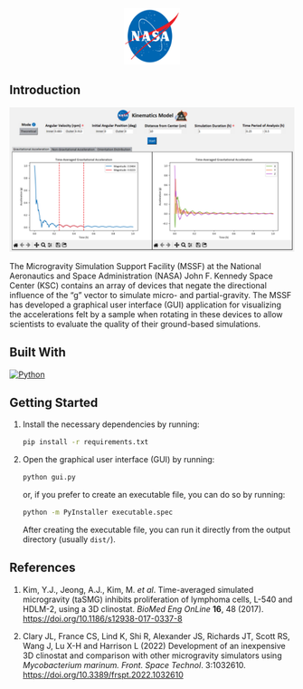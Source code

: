 <br />
<div align="center">
  <a href="https://public.ksc.nasa.gov/partnerships/capabilities-and-testing/testing-and-labs/microgravity-simulation-support-facility/">
    <img src="images/NASA_logo.svg" alt="Logo" width="100" height="100">
  </a>
</div>

## Introduction

<div align="center">
  <img src="images/example.png" alt="example" style="max-width: 100%; height: auto;">
</div>

The Microgravity Simulation Support Facility (MSSF) at the National Aeronautics and Space Administration
(NASA) John F. Kennedy Space Center (KSC) contains an array of devices that negate the directional
influence of the “g” vector to simulate micro- and partial-gravity. The MSSF has developed a graphical
user interface (GUI) application for visualizing the accelerations felt by a sample when rotating in these
devices to allow scientists to evaluate the quality of their ground-based simulations.

## Built With

[![Python][python-logo]](https://www.python.org/)

[python-logo]: https://img.shields.io/badge/Python-3776AB?style=for-the-badge&logo=python&logoColor=white

## Getting Started

1. Install the necessary dependencies by running:

   ```bash
   pip install -r requirements.txt
   ```

2. Open the graphical user interface (GUI) by running:

   ```bash
   python gui.py
   ```

   or, if you prefer to create an executable file, you can do so by running:

   ```bash
   python -m PyInstaller executable.spec
   ```

   After creating the executable file, you can run it directly from the output directory (usually `dist/`).

## References

1. Kim, Y.J., Jeong, A.J., Kim, M. _et al_. Time-averaged simulated microgravity (taSMG) inhibits proliferation of lymphoma cells, L-540 and HDLM-2, using a 3D clinostat. _BioMed Eng OnLine_ **16**, 48 (2017). https://doi.org/10.1186/s12938-017-0337-8

2. Clary JL, France CS, Lind K, Shi R, Alexander JS, Richards JT, Scott RS, Wang J, Lu X-H and Harrison L (2022) Development of an inexpensive 3D clinostat and comparison with other microgravity simulators using _Mycobacterium marinum. Front. Space Technol_. 3:1032610. https://doi.org/10.3389/frspt.2022.1032610
